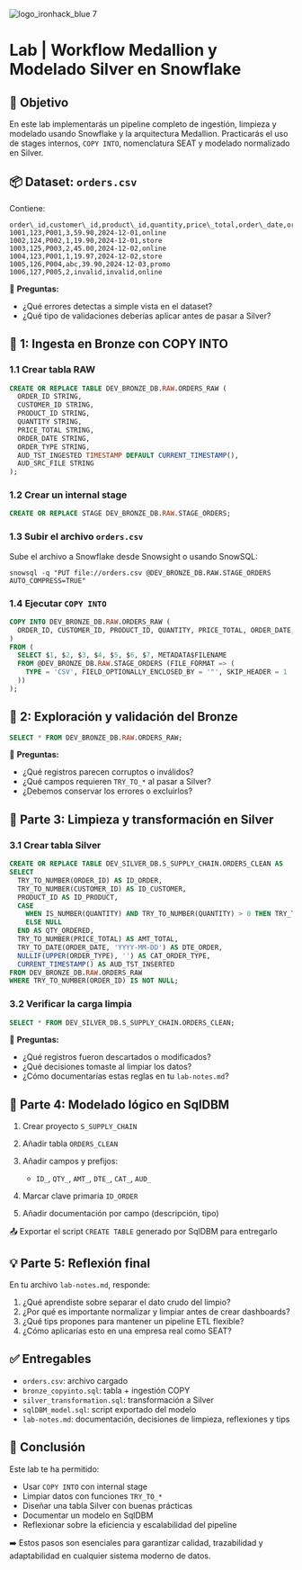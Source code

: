 ![logo_ironhack_blue 7](https://user-images.githubusercontent.com/23629340/40541063-a07a0a8a-601a-11e8-91b5-2f13e4e6b441.png)

# Lab | Workflow Medallion y Modelado Silver en Snowflake

<!-- (Módulo 1) -->

## 🎯 Objetivo

En este lab implementarás un pipeline completo de ingestión, limpieza y modelado usando Snowflake y la arquitectura Medallion. Practicarás el uso de stages internos, `COPY INTO`, nomenclatura SEAT y modelado normalizado en Silver.


## 📦 Dataset: `orders.csv`

Contiene:

```
order\_id,customer\_id,product\_id,quantity,price\_total,order\_date,order\_type
1001,123,P001,3,59.90,2024-12-01,online
1002,124,P002,1,19.90,2024-12-01,store
1003,125,P003,2,45.00,2024-12-02,online
1004,123,P001,1,19.97,2024-12-02,store
1005,126,P004,abc,39.90,2024-12-03,promo
1006,127,P005,2,invalid,invalid,online
````

🧠 **Preguntas:**
- ¿Qué errores detectas a simple vista en el dataset?
- ¿Qué tipo de validaciones deberías aplicar antes de pasar a Silver?


## 🥉 1: Ingesta en Bronze con COPY INTO

### 1.1 Crear tabla RAW

```sql
CREATE OR REPLACE TABLE DEV_BRONZE_DB.RAW.ORDERS_RAW (
  ORDER_ID STRING,
  CUSTOMER_ID STRING,
  PRODUCT_ID STRING,
  QUANTITY STRING,
  PRICE_TOTAL STRING,
  ORDER_DATE STRING,
  ORDER_TYPE STRING,
  AUD_TST_INGESTED TIMESTAMP DEFAULT CURRENT_TIMESTAMP(),
  AUD_SRC_FILE STRING
);
````

### 1.2 Crear un internal stage

```sql
CREATE OR REPLACE STAGE DEV_BRONZE_DB.RAW.STAGE_ORDERS;
```

### 1.3 Subir el archivo `orders.csv`

Sube el archivo a Snowflake desde Snowsight o usando SnowSQL:

```
snowsql -q "PUT file://orders.csv @DEV_BRONZE_DB.RAW.STAGE_ORDERS AUTO_COMPRESS=TRUE"
```

### 1.4 Ejecutar `COPY INTO`

```sql
COPY INTO DEV_BRONZE_DB.RAW.ORDERS_RAW (
  ORDER_ID, CUSTOMER_ID, PRODUCT_ID, QUANTITY, PRICE_TOTAL, ORDER_DATE, ORDER_TYPE, AUD_SRC_FILE
)
FROM (
  SELECT $1, $2, $3, $4, $5, $6, $7, METADATA$FILENAME
  FROM @DEV_BRONZE_DB.RAW.STAGE_ORDERS (FILE_FORMAT => (
    TYPE = 'CSV', FIELD_OPTIONALLY_ENCLOSED_BY = '"', SKIP_HEADER = 1
  ))
);
```

## 🧪 2: Exploración y validación del Bronze

```sql
SELECT * FROM DEV_BRONZE_DB.RAW.ORDERS_RAW;
```

🧠 **Preguntas:**

* ¿Qué registros parecen corruptos o inválidos?
* ¿Qué campos requieren `TRY_TO_*` al pasar a Silver?
* ¿Debemos conservar los errores o excluirlos?

## 🥈 Parte 3: Limpieza y transformación en Silver

### 3.1 Crear tabla Silver

```sql
CREATE OR REPLACE TABLE DEV_SILVER_DB.S_SUPPLY_CHAIN.ORDERS_CLEAN AS
SELECT
  TRY_TO_NUMBER(ORDER_ID) AS ID_ORDER,
  TRY_TO_NUMBER(CUSTOMER_ID) AS ID_CUSTOMER,
  PRODUCT_ID AS ID_PRODUCT,
  CASE
    WHEN IS_NUMBER(QUANTITY) AND TRY_TO_NUMBER(QUANTITY) > 0 THEN TRY_TO_NUMBER(QUANTITY)
    ELSE NULL
  END AS QTY_ORDERED,
  TRY_TO_NUMBER(PRICE_TOTAL) AS AMT_TOTAL,
  TRY_TO_DATE(ORDER_DATE, 'YYYY-MM-DD') AS DTE_ORDER,
  NULLIF(UPPER(ORDER_TYPE), '') AS CAT_ORDER_TYPE,
  CURRENT_TIMESTAMP() AS AUD_TST_INSERTED
FROM DEV_BRONZE_DB.RAW.ORDERS_RAW
WHERE TRY_TO_NUMBER(ORDER_ID) IS NOT NULL;
```

### 3.2 Verificar la carga limpia

```sql
SELECT * FROM DEV_SILVER_DB.S_SUPPLY_CHAIN.ORDERS_CLEAN;
```

🧠 **Preguntas:**

* ¿Qué registros fueron descartados o modificados?
* ¿Qué decisiones tomaste al limpiar los datos?
* ¿Cómo documentarías estas reglas en tu `lab-notes.md`?

## 🧩 Parte 4: Modelado lógico en SqlDBM

1. Crear proyecto `S_SUPPLY_CHAIN`
2. Añadir tabla `ORDERS_CLEAN`
3. Añadir campos y prefijos:

   * `ID_`, `QTY_`, `AMT_`, `DTE_`, `CAT_`, `AUD_`
4. Marcar clave primaria `ID_ORDER`
5. Añadir documentación por campo (descripción, tipo)

📤 Exportar el script `CREATE TABLE` generado por SqlDBM para entregarlo

## 💡 Parte 5: Reflexión final

En tu archivo `lab-notes.md`, responde:

1. ¿Qué aprendiste sobre separar el dato crudo del limpio?
2. ¿Por qué es importante normalizar y limpiar antes de crear dashboards?
3. ¿Qué tips propones para mantener un pipeline ETL flexible?
4. ¿Cómo aplicarías esto en una empresa real como SEAT?

## ✅ Entregables

* `orders.csv`: archivo cargado
* `bronze_copyinto.sql`: tabla + ingestión COPY
* `silver_transformation.sql`: transformación a Silver
* `sqlDBM_model.sql`: script exportado del modelo
* `lab-notes.md`: documentación, decisiones de limpieza, reflexiones y tips

## 🏁 Conclusión

Este lab te ha permitido:

* Usar `COPY INTO` con internal stage
* Limpiar datos con funciones `TRY_TO_*`
* Diseñar una tabla Silver con buenas prácticas
* Documentar un modelo en SqlDBM
* Reflexionar sobre la eficiencia y escalabilidad del pipeline

➡️ Estos pasos son esenciales para garantizar calidad, trazabilidad y adaptabilidad en cualquier sistema moderno de datos.
